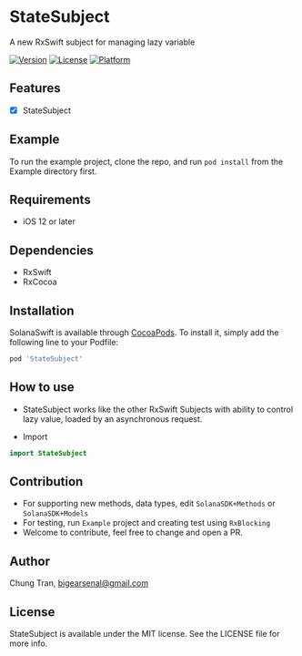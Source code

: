 # StateSubject
A new RxSwift subject for managing lazy variable

[![Version](https://img.shields.io/cocoapods/v/StateSubject.svg?style=flat)](https://cocoapods.org/pods/StateSubject)
[![License](https://img.shields.io/cocoapods/l/StateSubject.svg?style=flat)](https://www.apache.org/licenses/LICENSE-2.0.html)
[![Platform](https://img.shields.io/cocoapods/p/StateSubject.svg?style=flat)](https://cocoapods.org/pods/StateSubject)

## Features
- [x] StateSubject

## Example

To run the example project, clone the repo, and run `pod install` from the Example directory first.

## Requirements
- iOS 12 or later

## Dependencies
- RxSwift
- RxCocoa

## Installation

SolanaSwift is available through [CocoaPods](https://cocoapods.org). To install
it, simply add the following line to your Podfile:

```ruby
pod 'StateSubject'
```

## How to use
* StateSubject works like the other RxSwift Subjects with ability to control lazy value, loaded by an asynchronous request.

* Import
```swift
import StateSubject
```

## Contribution
- For supporting new methods, data types, edit `SolanaSDK+Methods` or `SolanaSDK+Models`
- For testing, run `Example` project and creating test using `RxBlocking`
- Welcome to contribute, feel free to change and open a PR.

## Author
Chung Tran, bigearsenal@gmail.com

## License

StateSubject is available under the MIT license. See the LICENSE file for more info.
